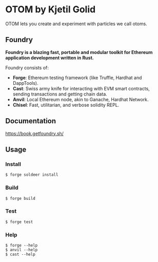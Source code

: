 # OTOM by Kjetil Golid
OTOM lets you create and experiment with particles we call otoms.

## Foundry

**Foundry is a blazing fast, portable and modular toolkit for Ethereum application development written in Rust.**

Foundry consists of:

-   **Forge**: Ethereum testing framework (like Truffle, Hardhat and DappTools).
-   **Cast**: Swiss army knife for interacting with EVM smart contracts, sending transactions and getting chain data.
-   **Anvil**: Local Ethereum node, akin to Ganache, Hardhat Network.
-   **Chisel**: Fast, utilitarian, and verbose solidity REPL.

## Documentation

https://book.getfoundry.sh/

## Usage

### Install

```shell
$ forge soldeer install
```

### Build

```shell
$ forge build
```

### Test

```shell
$ forge test
```

### Help

```shell
$ forge --help
$ anvil --help
$ cast --help
```
